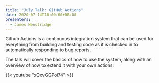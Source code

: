 ```yaml
---
title: "July Talk: GitHub Actions"
date: 2020-07-14T18:00:00+08:00
presenters:
  - James Henstridge
---
```


Github Actions is a continuous integration system that can be used for
everything from building and testing code as it is checked in to
automatically responding to bug reports.
<!--more-->

The talk will cover the basics of how to use the system, along with an
overview of how to extend it with your own actions.

{{< youtube "xQxvGGPoi74" >}}
